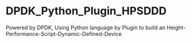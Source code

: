 # DPDK_Python_Plugin_HPSDDD
Powered by DPDK, Using Python language by Plugin to build an Height-Performance-Script-Dynamic-Defined-Device
